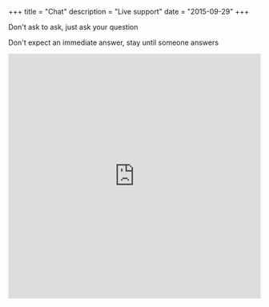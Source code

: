 +++
title = "Chat"
description = "Live support"
date = "2015-09-29"
+++

Don't ask to ask, just ask your question

Don't expect an immediate answer, stay until someone answers

<div class="embed-responsive embed-responsive-4by3">
<iframe src="https://kiwiirc.com/client/chat.freenode.net/?nick=SabayonGuest|?&theme=cli#sabayon" style="border:0; width:100%; height:490px;">
KiwiIRC is loading …
</iframe>
</div>
